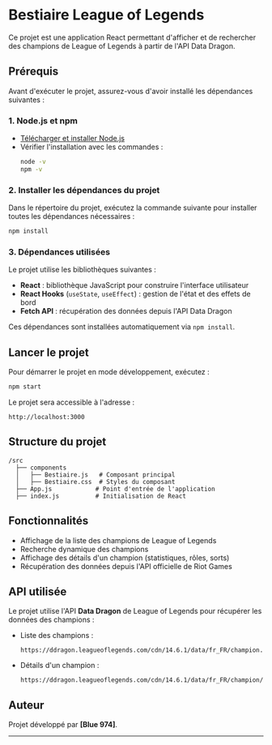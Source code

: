 # Bestiaire League of Legends

Ce projet est une application React permettant d'afficher et de rechercher des champions de League of Legends à partir de l'API Data Dragon.

## Prérequis

Avant d'exécuter le projet, assurez-vous d'avoir installé les dépendances suivantes :

### 1. Node.js et npm

- [Télécharger et installer Node.js](https://nodejs.org/)
- Vérifier l'installation avec les commandes :
  ```sh
  node -v
  npm -v
  ```

### 2. Installer les dépendances du projet

Dans le répertoire du projet, exécutez la commande suivante pour installer toutes les dépendances nécessaires :
  ```sh
  npm install
  ```

### 3. Dépendances utilisées

Le projet utilise les bibliothèques suivantes :

- **React** : bibliothèque JavaScript pour construire l'interface utilisateur
- **React Hooks** (`useState`, `useEffect`) : gestion de l'état et des effets de bord
- **Fetch API** : récupération des données depuis l'API Data Dragon

Ces dépendances sont installées automatiquement via `npm install`.

## Lancer le projet

Pour démarrer le projet en mode développement, exécutez :
  ```sh
  npm start
  ```
Le projet sera accessible à l'adresse :
  ```
  http://localhost:3000
  ```

## Structure du projet

```
/src
  ├── components
  │   ├── Bestiaire.js   # Composant principal
  │   ├── Bestiaire.css  # Styles du composant
  ├── App.js            # Point d'entrée de l'application
  ├── index.js          # Initialisation de React
```

## Fonctionnalités

- Affichage de la liste des champions de League of Legends
- Recherche dynamique des champions
- Affichage des détails d'un champion (statistiques, rôles, sorts)
- Récupération des données depuis l'API officielle de Riot Games

## API utilisée

Le projet utilise l'API **Data Dragon** de League of Legends pour récupérer les données des champions :

- Liste des champions :
  ```
  https://ddragon.leagueoflegends.com/cdn/14.6.1/data/fr_FR/champion.json
  ```
- Détails d'un champion :
  ```
  https://ddragon.leagueoflegends.com/cdn/14.6.1/data/fr_FR/champion/{championId}.json
  ```

## Auteur
Projet développé par **[Blue 974]**.

---